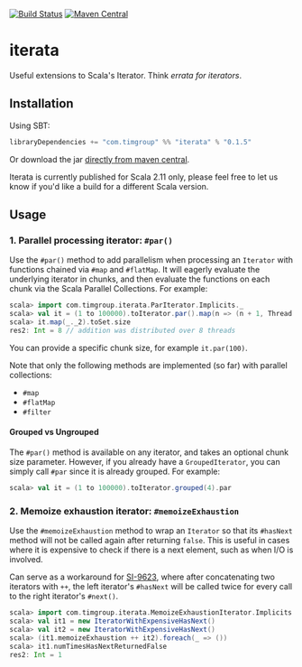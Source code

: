 [![Build Status](https://travis-ci.org/tim-group/iterata.svg)](https://travis-ci.org/tim-group/iterata)
[![Maven Central](https://maven-badges.herokuapp.com/maven-central/com.timgroup/iterata_2.11/badge.svg)](https://maven-badges.herokuapp.com/maven-central/com.timgroup/iterata_2.11)

# iterata
Useful extensions to Scala's Iterator. Think _errata for iterators_.

## Installation

Using SBT:

```sbt
libraryDependencies += "com.timgroup" %% "iterata" % "0.1.5"
```

Or download the jar [directly from maven central](https://repo1.maven.org/maven2/com/timgroup/iterata_2.11/).

Iterata is currently published for Scala 2.11 only, please feel free to let us know if you'd like a build for a different Scala version.

## Usage

### 1. Parallel processing iterator: `#par()`

Use the `#par()` method to add parallelism when processing an `Iterator` with functions chained via `#map` and `#flatMap`. It will eagerly evaluate the underlying iterator in chunks, and then evaluate the functions on each chunk via the Scala Parallel Collections. For example:

```scala
scala> import com.timgroup.iterata.ParIterator.Implicits._
scala> val it = (1 to 100000).toIterator.par().map(n => (n + 1, Thread.currentThread.getId))
scala> it.map(_._2).toSet.size
res2: Int = 8 // addition was distributed over 8 threads
```

You can provide a specific chunk size, for example `it.par(100)`.

Note that only the following methods are implemented (so far) with parallel collections:

  * `#map`
  * `#flatMap`
  * `#filter`

#### Grouped vs Ungrouped

The `#par()` method is available on any iterator, and takes an optional chunk size parameter. However, if you already have a `GroupedIterator`, you can simply call `#par` since it is already grouped. For example:

```scala
scala> val it = (1 to 100000).toIterator.grouped(4).par
```

### 2. Memoize exhaustion iterator: `#memoizeExhaustion`

Use the `#memoizeExhaustion` method to wrap an `Iterator` so that its `#hasNext` method will
not be called again after returning `false`. This is useful in cases where it is expensive
to check if there is a next element, such as when I/O is involved.

Can serve as a workaround for [SI-9623](https://issues.scala-lang.org/browse/SI-9623), where
after concatenating two iterators with `++`, the left iterator's `#hasNext` will be called twice
for every call to the right iterator's `#next()`.

```scala
scala> import com.timgroup.iterata.MemoizeExhaustionIterator.Implicits._
scala> val it1 = new IteratorWithExpensiveHasNext()
scala> val it2 = new IteratorWithExpensiveHasNext()
scala> (it1.memoizeExhaustion ++ it2).foreach(_ => ())
scala> it1.numTimesHasNextReturnedFalse
res2: Int = 1
```
